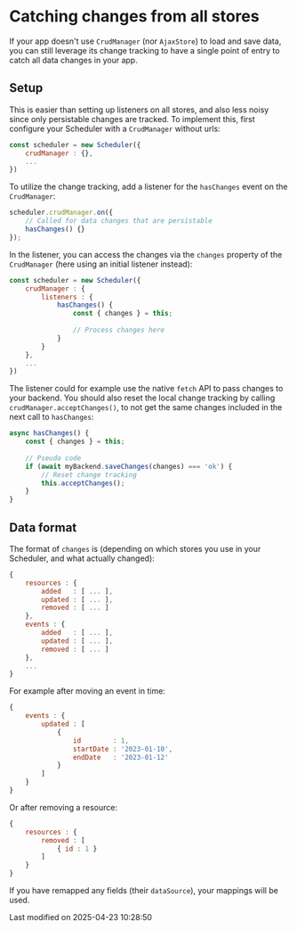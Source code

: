 # Catching changes from all stores

If your app doesn't use `CrudManager` (nor `AjaxStore`) to load and save data, you can still leverage its change 
tracking to have a single point of entry to catch all data changes in your app.

## Setup

This is easier than setting up listeners on all stores, and also less noisy since only persistable changes are tracked.
To implement this, first configure your Scheduler with a `CrudManager` without urls:

```javascript
const scheduler = new Scheduler({
    crudManager : {},
    ...
})
```

To utilize the change tracking, add a listener for the `hasChanges` event on the `CrudManager`:

```javascript
scheduler.crudManager.on({
    // Called for data changes that are persistable  
    hasChanges() {}
});
```

In the listener, you can access the changes via the `changes` property of the `CrudManager` (here using an initial 
listener instead):

```javascript
const scheduler = new Scheduler({
    crudManager : {
        listeners : {
            hasChanges() {
                const { changes } = this;
                
                // Process changes here
            }
        }
    },
    ...
})
```

The listener could for example use the native `fetch` API to pass changes to your backend. You should also reset the 
local change tracking by calling `crudManager.acceptChanges()`, to not get the same changes included in the next call to 
`hasChanges`:

```javascript
async hasChanges() {
    const { changes } = this;
    
    // Pseudo code
    if (await myBackend.saveChanges(changes) === 'ok') {
        // Reset change tracking
        this.acceptChanges();
    }
}
```

## Data format

The format of `changes` is (depending on which stores you use in your Scheduler, and what actually changed):

```javascript
{
    resources : {
        added   : [ ... ],
        updated : [ ... ],
        removed : [ ... ]    
    },
    events : {
        added   : [ ... ],
        updated : [ ... ],
        removed : [ ... ]
    },
    ...
}
```

For example after moving an event in time:

```javascript
{
    events : {
        updated : [ 
            {
                id        : 1,
                startDate : '2023-01-10',
                endDate   : '2023-01-12'
            } 
        ]
    }
}
```

Or after removing a resource:

```javascript
{
    resources : {
        removed : [ 
            { id : 1 } 
        ]
    }
}
```

If you have remapped any fields (their `dataSource`), your mappings will be used.


<p class="last-modified">Last modified on 2025-04-23 10:28:50</p>